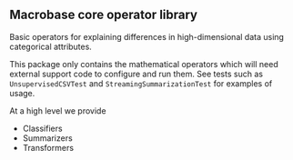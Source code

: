 ## Macrobase core operator library

Basic operators for explaining differences in 
high-dimensional data using categorical attributes.

This package only contains the mathematical operators which will
need external support code to configure and run them. See tests such as
`UnsupervisedCSVTest` and `StreamingSummarizationTest`
for examples of usage.

At a high level we provide

- Classifiers
- Summarizers
- Transformers